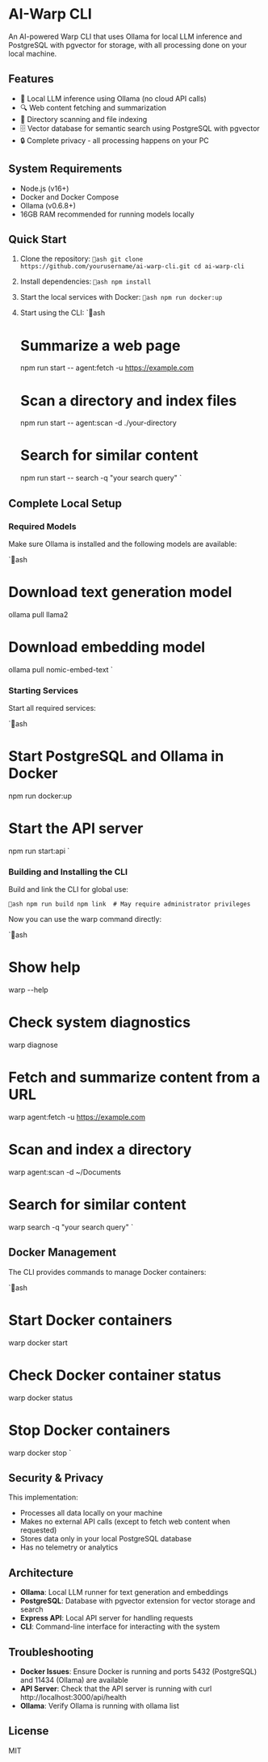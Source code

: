 # AI-Warp CLI

An AI-powered Warp CLI that uses Ollama for local LLM inference and PostgreSQL with pgvector for storage, with all processing done on your local machine.

## Features

- 🤖 Local LLM inference using Ollama (no cloud API calls)
- 🔍 Web content fetching and summarization
- 📁 Directory scanning and file indexing
- 🗄️ Vector database for semantic search using PostgreSQL with pgvector
- 🔒 Complete privacy - all processing happens on your PC

## System Requirements

- Node.js (v16+)
- Docker and Docker Compose
- Ollama (v0.6.8+)
- 16GB RAM recommended for running models locally

## Quick Start

1. Clone the repository:
   `ash
   git clone https://github.com/yourusername/ai-warp-cli.git
   cd ai-warp-cli
   `

2. Install dependencies:
   `ash
   npm install
   `

3. Start the local services with Docker:
   `ash
   npm run docker:up
   `

4. Start using the CLI:
   `ash
   # Summarize a web page
   npm run start -- agent:fetch -u https://example.com
   
   # Scan a directory and index files
   npm run start -- agent:scan -d ./your-directory
   
   # Search for similar content
   npm run start -- search -q "your search query"
   `

## Complete Local Setup

### Required Models

Make sure Ollama is installed and the following models are available:

`ash
# Download text generation model
ollama pull llama2

# Download embedding model
ollama pull nomic-embed-text
`

### Starting Services

Start all required services:

`ash
# Start PostgreSQL and Ollama in Docker
npm run docker:up

# Start the API server
npm run start:api
`

### Building and Installing the CLI

Build and link the CLI for global use:

`ash
npm run build
npm link  # May require administrator privileges
`

Now you can use the warp command directly:

`ash
# Show help
warp --help

# Check system diagnostics
warp diagnose

# Fetch and summarize content from a URL
warp agent:fetch -u https://example.com

# Scan and index a directory
warp agent:scan -d ~/Documents

# Search for similar content
warp search -q "your search query"
`

## Docker Management

The CLI provides commands to manage Docker containers:

`ash
# Start Docker containers
warp docker start

# Check Docker container status
warp docker status

# Stop Docker containers
warp docker stop
`

## Security & Privacy

This implementation:
- Processes all data locally on your machine
- Makes no external API calls (except to fetch web content when requested)
- Stores data only in your local PostgreSQL database
- Has no telemetry or analytics

## Architecture

- **Ollama**: Local LLM runner for text generation and embeddings
- **PostgreSQL**: Database with pgvector extension for vector storage and search
- **Express API**: Local API server for handling requests
- **CLI**: Command-line interface for interacting with the system

## Troubleshooting

- **Docker Issues**: Ensure Docker is running and ports 5432 (PostgreSQL) and 11434 (Ollama) are available
- **API Server**: Check that the API server is running with curl http://localhost:3000/api/health
- **Ollama**: Verify Ollama is running with ollama list

## License

MIT
